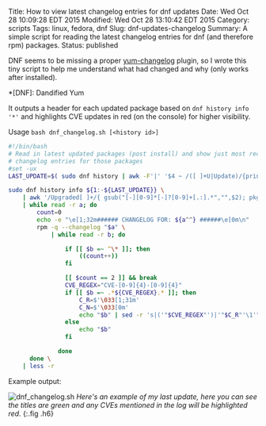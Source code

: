 Title: How to view latest changelog entries for dnf updates
Date: Wed Oct 28 10:09:28 EDT 2015
Modified: Wed Oct 28 13:10:42 EDT 2015
Category: scripts
Tags: linux, fedora, dnf
Slug: dnf-updates-changelog
Summary: A simple script for reading the latest changelog entries for dnf (and therefore rpm) packages.
Status: published

DNF seems to be missing a proper [yum-changelog](http://linux.die.net/man/1/yum-changelog) plugin,
so I wrote this tiny script to help me understand what had changed and why (only works after installed).

*[DNF]: Dandified Yum

It outputs a header for each updated package based on `dnf history info '*'` and highlights CVE updates in red (on the console) for higher visibility.

Usage `bash dnf_changelog.sh [<history id>]`

```bash
#!/bin/bash
# Read in latest updated packages (post install) and show just most recent
# changelog entries for those packages
#set -ux
LAST_UPDATE=$( sudo dnf history | awk -F'|' '$4 ~ /([ ]+U|Update)/{print $1; exit}' )

sudo dnf history info ${1:-${LAST_UPDATE}} \
	| awk '/Upgraded[ ]+/{ gsub("[-][0-9]*[-]?[0-9]+[.:].*","",$2); pkg = $2 } /Upgrade[ ]+/{ OFS=""; print pkg,"-",$2 }' \
	| while read -r a; do
		count=0
		echo -e "\e[1;32m###### CHANGELOG FOR: ${a^^} ######\e[0m\n"
		rpm -q --changelog "$a" \
			| while read -r b; do

				if [[ $b =~ ^\* ]]; then
					((count++))
				fi

				[[ $count == 2 ]] && break
				CVE_REGEX="CVE-[0-9]{4}-[0-9]{4}"
				if [[ $b =~ .*${CVE_REGEX}.* ]]; then
					C_R=$'\033[1;31m'
					C_N=$'\033[0m'
					echo "$b" | sed -r 's|('"$CVE_REGEX"')|'"$C_R"'\1'"$C_N"'|'
				else
					echo "$b"
				fi

			  done
	  done \
	| less -r
```

Example output:

![dnf_changelog.sh]({filename}/images/dnf_changelog.png)
*Here's an example of my last update, here you can see the titles are green and any CVEs mentioned in the log will be highlighted red.*
{:.fig .h6}


